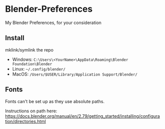 # Blender-Preferences
My Blender Preferences, for your consideration

## Install
mklink/symlink the repo
* Windows: `C:\Users\<YourName>\AppData\Roaming\Blender Foundation\Blender`
* Linux: `~/.config/blender/`
* MacOS: `/Users/$USER/Library/Application Support/Blender/`

## Fonts
Fonts can't be set up as they use absolute paths.

Instructions on path here: https://docs.blender.org/manual/en/2.79/getting_started/installing/configuration/directories.html

